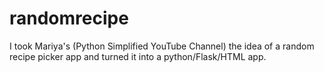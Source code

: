 # randomrecipe
I took Mariya's (Python Simplified YouTube Channel) the idea of a random recipe picker app and turned it into a python/Flask/HTML app.
